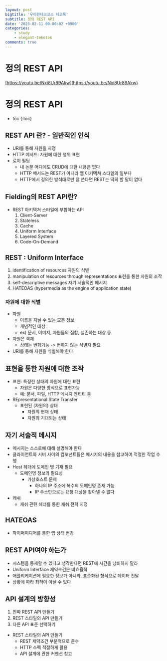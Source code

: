 ```yaml
---
layout: post
bigtitle: '우아한테크코스 테코톡'
subtitle: 정의 REST API
date: '2023-02-11 00:00:02 +0900'
categories:
    - study
    - elegant-tekotok
comments: true
---
```


# 정의 REST API
[https://youtu.be/Nxi8Ur89Akw](https://youtu.be/Nxi8Ur89Akw)

# 정의 REST API
* toc
{:toc}

## REST API 란? - 일반적인 인식
+ URI를 통해 자원을 지정
+ HTTP 메서드: 자원에 대한 행위 표현 
+ 로이 필딩
  + 내 논문 어디에도 CRUD에 대한 내용은 없다
  + HTTP 메서드는 REST가 아니라 웹 아키텍쳐 스타일의 일부다
  + HTTP에서 정의한 방식대로만 잘 쓴다면 REST는 딱히 할 말이 없다 

## Fielding의 REST API란?
+ REST 아키텍쳐 스타일에 부합하는 API  
  1. Client-Server
  2. Stateless
  3. Cache 
  4. Uniform Interface
  5. Layered System
  6. Code-On-Demand

## REST : Uniform Interface
1. identification of resources 자원의 식별
2. manipulation of resources through representations 표현을 통한 자원의 조작
3. self-descriptive messages 자기 서술적인 메시지 
4. HATEOAS (hypermedia as the engine of application state)

### 자원에 대한 식별
+ 자원
  + 이름을 지닐 수 있는 모든 정보
  + 개념적인 대상
  + ex) 문서, 이미지, 자원들의 집합, 실존하는 대상 등
+ 자원은 객체
  + 상태는 변화가능 -> 변하지 않는 식별자 필요
+ URI를 통해 자원을 식별해야 한다

## 표현을 통한 자원에 대한 조작 
+ 표현: 특정한 상태의 자원에 대한 표현
  + 자원은 다양한 방식으로 표현가능
  + 예: 문서, 파일, HTTP 메시지 엔티티 등 
+ REpresentational State Transfer
  + 표현된 (자원의) 상태
    + 자원의 현재 상태
    + 자원의 기대되는 상태 

## 자기 서술적 메시지
+ 메시지는 스스로에 대해 설명해야 한다
+ 클라이언트와 서버 사이의 컴포넌트들은 메시지의 내용을 참고하여 적절한 작업 수행 
+ Host 헤더에 도메인 명 기재 필요 
  + 도메인명 정보의 필요성
    + 가상호스트 문제
      + 하나의 IP 주소에 복수의 도메인명 존재 가능
      + IP 주소만으로는 요청 대상을 찾아낼 수 없다 
+ 캐쉬
  + 캐쉬 관련 헤더를 통한 캐쉬 전략 지정 

## HATEOAS
+ 하이퍼미디어를 통한 앱 상태 변경

## REST API여야 하는가
+ 시스템을 통제할 수 있다고 생각한다면 REST에 시간을 낭비하지 말라
+ Uniform Interface 제약조건은 비효율적
+ 애플리케이션에 필요한 정보가 아니라, 표준화된 형식으로 데이터 전달
+ 상황에 따라 최적이 아닐 수 있다

## API 설계의 방향성
1. 진짜 REST API 만들기 
2. REST 스타일의 API 만들기
3. 다른 API 표준 선택하기

+ REST 스타일의 API 만들기
  + REST 제약조건 부분적으로 준수
  + HTTP 스펙 적절하게 활용
  + API 설계에 관한 커벤션 참고 

